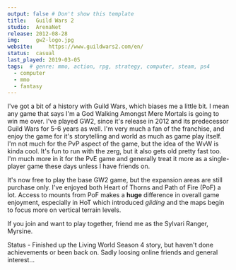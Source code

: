 ```yaml
---
output: false # Don't show this template
title:   Guild Wars 2
studio:  ArenaNet
release: 2012-08-28
img:     gw2-logo.jpg
website:     https://www.guildwars2.com/en/
status:  casual
last_played: 2019-03-05
tags:  # genre: mmo, action, rpg, strategy, computer, steam, ps4
  - computer
  - mmo
  - fantasy
---
```


I've got a bit of a history with Guild Wars, which biases me a little bit. I mean any game that says I'm a God Walking Amongst Mere Mortals is going to win me over. I've played GW2, since it's release in 2012 and its predecessor Guild Wars for 5-6 years as well. I'm very much a fan of the franchise, and enjoy the game for it's storytelling and world as much as game play itself. I'm not much for the PvP aspect of the game, but the idea of the WvW is kinda cool. It's fun to run with the zerg, but it also gets old pretty fast too. I'm much more in it for the PvE game and generally treat it more as a single-player game these days unless I have friends on.

It's now free to play the base GW2 game, but the expansion areas are still purchase only. I've enjoyed both Heart of Thorns and Path of Fire (PoF) a lot. Access to mounts from PoF makes a __huge__ difference in overall game enjoyment, especially in HoT which introduced *gliding* and the maps begin to focus more on vertical terrain levels.

If you join and want to play together, friend me as the Sylvari Ranger, Myrsine.

Status - Finished up the Living World Season 4 story, but haven't done achievements or been back on. Sadly loosing online friends and general interest...